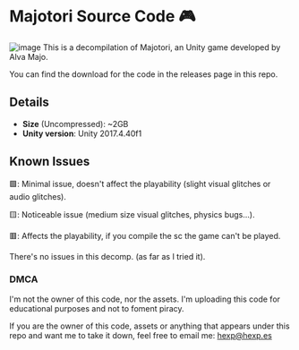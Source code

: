 # Majotori Source Code 🎮
![image](https://github.com/HeXpp/majotori-sc/assets/97027903/87d9b24f-b951-4c72-841e-397464984031)
This is a decompilation of Majotori, an Unity game developed by Alva Majo.

You can find the download for the code in the releases page in this repo.

## Details
- **Size** (Uncompressed): ~2GB
- **Unity version**: Unity 2017.4.40f1

## Known Issues
🟩: Minimal issue, doesn't affect the playability (slight visual glitches or audio glitches).

🟨: Noticeable issue (medium size visual glitches, physics bugs...).

🟥: Affects the playability, if you compile the sc the game can't be played.

There's no issues in this decomp. (as far as I tried it).

### DMCA
I'm not the owner of this code, nor the assets. I'm uploading this code for educational purposes and not to foment piracy.

If you are the owner of this code, assets or anything that appears under this repo and want me to take it down, feel free to email me: hexp@hexp.es


